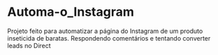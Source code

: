 # Automa-o_Instagram
Projeto feito para automatizar a página do Instagram de um produto inseticida de baratas. Respondendo comentários e tentando converter leads no Direct
